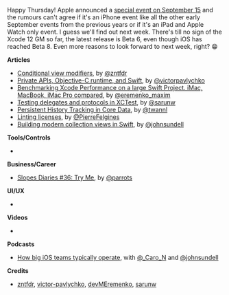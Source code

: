 Happy Thursday! Apple announced a [special event on September 15](https://www.apple.com/apple-events/) and the rumours can't agree if it's an iPhone event like all the other early September events from the previous years or if it's an iPad and Apple Watch only event. I guess we'll find out next week. There's till no sign of the Xcode 12 GM so far, the latest release is Beta 6, even though iOS has reached Beta 8. Even more reasons to look forward to next week, right? 😁


**Articles**

* [Conditional view modifiers](https://fivestars.blog/swiftui/conditional-modifiers.html), by [@zntfdr](https://twitter.com/zntfdr)
* [Private APIs, Objective-C runtime, and Swift](https://medium.com/@victor.pavlychko/private-apis-objective-c-runtime-and-swift-ceaeefbb6e48), by [@victorpavlychko](https://twitter.com/victorpavlychko)
* [Benchmarking Xcode Performance on a large Swift Project. iMac, MacBook, iMac Pro compared](https://maximeremenko.com/benchmarking-xcode-performance-using-swift-imac-macbook-comparison), by [@eremenko_maxim](https://twitter.com/eremenko_maxim)
* [Testing delegates and protocols in XCTest](https://sarunw.com/posts/testing-delegates-and-protocols-in-xctest/), by [@sarunw](https://twitter.com/sarunw)
* [Persistent History Tracking in Core Data](https://www.avanderlee.com/swift/persistent-history-tracking-core-data/), by [@twannl](https://www.twitter.com/twannl)
* [Linting licenses](https://felginep.github.io/2020-09-09/linting-licenses), by [@PierreFelgines](https://twitter.com/PierreFelgines)
* [Building modern collection views in Swift](https://www.swiftbysundell.com/articles/building-modern-collection-views-in-swift/), by [@johnsundell](https://twitter.com/johnsundell)

**Tools/Controls**

* 

**Business/Career**

* [Slopes Diaries #36: Try Me](https://blog.curtisherbert.com/slopes-diaries-36-try-me/), by [@parrots](https://twitter.com/parrots)

**UI/UX**

* 

**Videos**

* 

**Podcasts**

* [How big iOS teams typically operate](https://www.swiftbysundell.com/podcast/81/), with [@_Caro_N](https://twitter.com/_Caro_N) and [@johnsundell](https://twitter.com/johnsundell)

**Credits**

* [zntfdr](https://github.com/zntfdr), [victor-pavlychko](https://github.com/victor-pavlychko), [devMEremenko](https://github.com/devMEremenko), [sarunw](https://github.com/sarunw)
